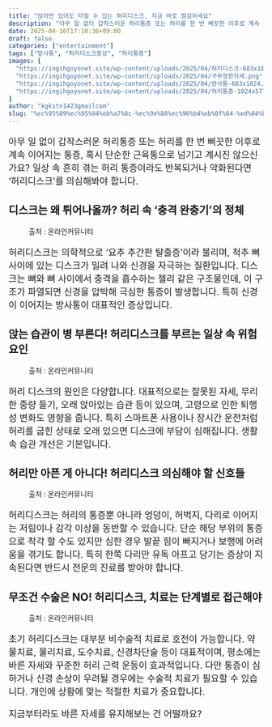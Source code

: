 ```yaml
---
title: "앉아만 있어도 터질 수 있는 허리디스크, 지금 바로 점검하세요"
description: "아무 일 없이 갑작스러운 허리통증 또는 허리를 한 번 삐끗한 이후로 계속 이어지는 통증, 혹시 단순한 근육통으로 넘기고 계시진 않으신가요? 일상 속 흔히 겪는 허리 통증이라도 반복되거나 악화된다면 ‘허리디스크’를 의심해봐야 합니다."
date: 2025-04-16T17:10:36+09:00
draft: false
categories: ["entertainment"]
tags: ["방사통", "허리디스크증상", "허리통증"]
images: [
  "https://ingihgoyonet.site/wp-content/uploads/2025/04/허리디스크-683x1024.png"
  "https://ingihgoyonet.site/wp-content/uploads/2025/04/구부정한자세.png"
  "https://ingihgoyonet.site/wp-content/uploads/2025/04/방사통-683x1024.png"
  "https://ingihgoyonet.site/wp-content/uploads/2025/04/허리통증-1024x577.jpg"
]
author: "kgkstn1423gmailcom"
slug: "%ec%95%89%ec%95%84%eb%a7%8c-%ec%9e%88%ec%96%b4%eb%8f%84-%ed%84%b0%ec%a7%88-%ec%88%98-%ec%9e%88%eb%8a%94-%ed%97%88%eb%a6%ac%eb%94%94%ec%8a%a4%ed%81%ac-%ec%a7%80%ea%b8%88-%eb%b0%94%eb%a1%9c-%ec%a0%90"
---
```


<p style="font-size:18px">아무 일 없이 갑작스러운 허리통증 또는 허리를 한 번 삐끗한 이후로 계속 이어지는 통증, 혹시 단순한 근육통으로 넘기고 계시진 않으신가요? 일상 속 흔히 겪는 허리 통증이라도 반복되거나 악화된다면 ‘허리디스크’를 의심해봐야 합니다.</p> <h2 >디스크는 왜 튀어나올까? 허리 속 ‘충격 완충기’의 정체</h2> <figure ><img src="https://ingihgoyonet.site/wp-content/uploads/2025/04/허리디스크-683x1024.png" alt="" style="aspect-ratio:16/9;object-fit:cover"/><figcaption >출처 : 온라인커뮤니티</figcaption></figure> <p style="font-size:18px">허리디스크는 의학적으로 ‘요추 추간판 탈출증’이라 불리며, 척추 뼈 사이에 있는 디스크가 밀려 나와 신경을 자극하는 질환입니다. 디스크는 뼈와 뼈 사이에서 충격을 흡수하는 젤리 같은 구조물인데, 이 구조가 파열되면 신경을 압박해 극심한 통증이 발생합니다. 특히 신경이 이어지는 방사통이 대표적인 증상입니다.</p> <h2 >앉는 습관이 병 부른다! 허리디스크를 부르는 일상 속 위험요인</h2> <figure ><img src="https://ingihgoyonet.site/wp-content/uploads/2025/04/구부정한자세.png" alt="" style="aspect-ratio:16/9;object-fit:cover"/><figcaption >출처 : 온라인커뮤니티</figcaption></figure> <p style="font-size:18px">허리 디스크의 원인은 다양합니다. 대표적으로는 잘못된 자세, 무리한 중량 들기, 오래 앉아있는 습관 등이 있으며, 고령으로 인한 퇴행성 변화도 영향을 줍니다. 특히 스마트폰 사용이나 장시간 운전처럼 허리를 굽힌 상태로 오래 있으면 디스크에 부담이 심해집니다. 생활 속 습관 개선은 기본입니다.</p> <h2 >허리만 아픈 게 아니다! 허리디스크 의심해야 할 신호들</h2> <figure ><img src="https://ingihgoyonet.site/wp-content/uploads/2025/04/방사통-683x1024.png" alt="" style="aspect-ratio:16/9;object-fit:cover"/><figcaption >출처 : 온라인커뮤니티</figcaption></figure> <p style="font-size:18px">허리디스크는 허리의 통증뿐 아니라 엉덩이, 허벅지, 다리로 이어지는 저림이나 감각 이상을 동반할 수 있습니다. 단순 해당 부위의 통증으로 착각 할 수도 있지만 심한 경우 발끝 힘이 빠지거나 보행에 어려움을 겪기도 합니다. 특히 한쪽 다리만 유독 아프고 당기는 증상이 지속된다면 반드시 전문의 진료를 받아야 합니다. </p> <h2 >무조건 수술은 NO! 허리디스크, 치료는 단계별로 접근해야</h2> <figure ><img src="https://ingihgoyonet.site/wp-content/uploads/2025/04/허리통증-1024x577.jpg" alt="" style="aspect-ratio:16/9;object-fit:cover"/><figcaption >출처 : 온라인커뮤니티</figcaption></figure> <p style="font-size:18px">초기 허리디스크는 대부분 비수술적 치료로 호전이 가능합니다. 약물치료, 물리치료, 도수치료, 신경차단술 등이 대표적이며, 평소에는 바른 자세와 꾸준한 허리 근력 운동이 효과적입니다. 다만 통증이 심하거나 신경 손상이 우려될 경우에는 수술적 치료가 필요할 수 있습니다. 개인에 상황에 맞는 적절한 치료가 중요합니다.</p> <p style="font-size:18px">지금부터라도 바른 자세를 유지해보는 건 어떨까요?</p>